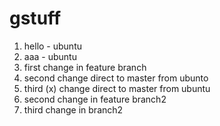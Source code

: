 # gstuff


1. hello  - ubuntu 
2. aaa - ubuntu 
3. first change in feature branch
4. second change direct to master from ubunto
5. third (x) change direct to master from ubuntu
5. second change in feature branch2
6. third change in branch2